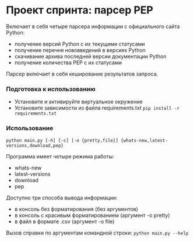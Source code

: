 # Проект спринта: парсер PEP
Включает в себя четыре парсера информации с официального сайта Python:
- получение версий Python с их текущими статусами
- получение перечня нововведений в версиях Python
- скачивание архива последней версии документации Python
- получение количества PEP с их статусами

Парсер включает в себя кеширование результатов запроса.

### Подготовка к использованию
- Установите и активируйте виртуальное окружение
- Установите зависимости из файла requirements.txt
`pip install -r requirements.txt`

### Использование
`python main.py [-h] [-c] [-o {pretty,file}] {whats-new,latest-versions,download,pep}`

Программа имеет четыре режима работы:
- whats-new
- latest-versions
- download 
- pep

Доступно три способа вывода информации:
- в консоль без форматирования (без аргументов)
- в консоль с красивым форматированием (аргумент -o pretty)
- в файл в формате .csv (аргумент -o file)

Вызов справки по аргументам командной строки:
`python main.py --help`